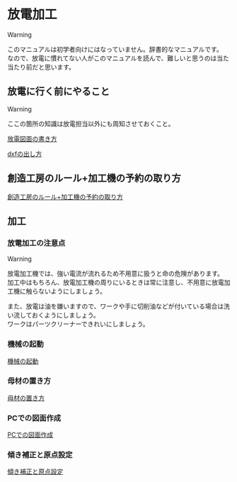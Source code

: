 # 放電加工

> [!WARNING]
> このマニュアルは初学者向けにはなっていません。辞書的なマニュアルです。  
> なので、放電に慣れてない人がこのマニュアルを読んで、難しいと思うのは当た当たり前だと思います。  

## 放電に行く前にやること

> [!WARNING]
> ここの箇所の知識は放電担当以外にも周知させておくこと。

[放電図面の書き方](./before/draw)

[dxfの出し方](./before/dxf)

## 創造工房のルール+加工機の予約の取り方
[創造工房のルール+加工機の予約の取り方](./rule)

## 加工

### 放電加工の注意点

> [!WARNING]
> 放電加工機では、強い電流が流れるため不用意に扱うと命の危険があります。  
> 加工中はもちろん、放電加工機の周りにいるときは常に注意し、不用意に放電加工機に触らないようにしましょう。  
>
> また、放電は油を嫌いますので、ワークや手に切削油などが付いている場合は洗い流しておくようにしましょう。  
> ワークはパーツクリーナーできれいにしましょう。

### 機械の起動
[機械の起動](./start)

### 母材の置き方
[母材の置き方](./material_set)

### PCでの図面作成
[PCでの図面作成](./pc)

### 傾き補正と原点設定
[傾き補正と原点設定](./tilt)
